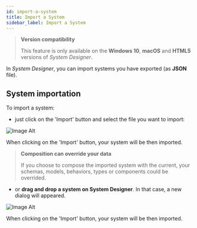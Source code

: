 ```yaml
---
id: import-a-system
title: Import a System
sidebar_label: Import a System
---
```


>**Version compatibility**
>
>This feature is only available on the **Windows 10**, **macOS** and **HTML5** versions of *System Designer*.

In *System Designer*, you can import systems you have exported (as **JSON** file).

## System importation

To import a system:

* just click on the 'Import' button and select the file you want to import:

![Image Alt](../../img/3e77417-import.png)

When clicking on the 'Import' button, your system will be then imported.

>**Composition can override your data**
>
>If you choose to compose the imported system with the current, your schemas, models, behaviors, types or components could be overrided.

* or **drag and drop a system on System Designer**. In that case, a new dialog will appeared.

![Image Alt](../../img/8df64e2-drag.png)

When clicking on the 'Import' button, your system will be then imported.